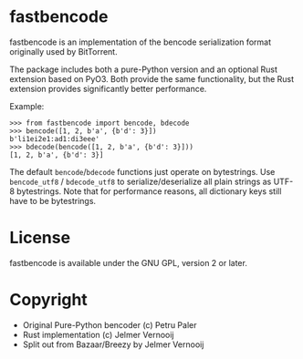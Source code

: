 fastbencode
===========

fastbencode is an implementation of the bencode serialization format originally
used by BitTorrent.

The package includes both a pure-Python version and an optional Rust extension
based on PyO3. Both provide the same functionality, but the Rust extension
provides significantly better performance.

Example:

    >>> from fastbencode import bencode, bdecode
    >>> bencode([1, 2, b'a', {b'd': 3}])
    b'li1ei2e1:ad1:di3eee'
    >>> bdecode(bencode([1, 2, b'a', {b'd': 3}]))
    [1, 2, b'a', {b'd': 3}]

The default ``bencode``/``bdecode`` functions just operate on
bytestrings. Use ``bencode_utf8`` / ``bdecode_utf8`` to
serialize/deserialize all plain strings as UTF-8 bytestrings.
Note that for performance reasons, all dictionary keys still have to be
bytestrings.

License
=======
fastbencode is available under the GNU GPL, version 2 or later.

Copyright
=========

* Original Pure-Python bencoder (c) Petru Paler
* Rust implementation (c) Jelmer Vernooĳ
* Split out from Bazaar/Breezy by Jelmer Vernooĳ
